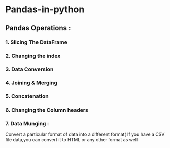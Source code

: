 # Pandas-in-python

## Pandas Operations :
### 1. Slicing The DataFrame
### 2. Changing the index
### 3. Data Conversion
### 4. Joining & Merging
### 5. Concatenation
### 6. Changing the Column headers
### 7. Data Munging :
Convert a particular format of data into a different format( If you have a CSV file data,you can convert it to HTML or any other format    as well
